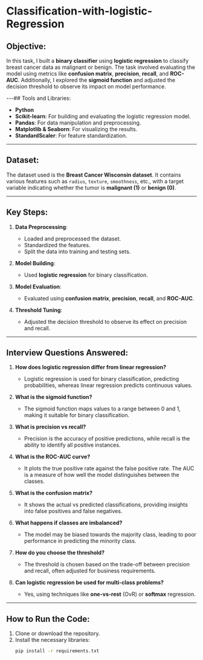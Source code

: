 # Classification-with-logistic-Regression
## Objective:
In this task, I built a **binary classifier** using **logistic regression** to classify breast cancer data as malignant or benign. The task involved evaluating the model using metrics like **confusion matrix**, **precision**, **recall**, and **ROC-AUC**. Additionally, I explored the **sigmoid function** and adjusted the decision threshold to observe its impact on model performance.

---## Tools and Libraries:
- **Python**
- **Scikit-learn**: For building and evaluating the logistic regression model.
- **Pandas**: For data manipulation and preprocessing.
- **Matplotlib & Seaborn**: For visualizing the results.
- **StandardScaler**: For feature standardization.

---
## Dataset:
The dataset used is the **Breast Cancer Wisconsin dataset**. It contains various features such as `radius`, `texture`, `smoothness`, etc., with a target variable indicating whether the tumor is **malignant (1)** or **benign (0)**.

---

## Key Steps:
1. **Data Preprocessing**:
   - Loaded and preprocessed the dataset.
   - Standardized the features.
   - Split the data into training and testing sets.

2. **Model Building**:
   - Used **logistic regression** for binary classification.

3. **Model Evaluation**:
   - Evaluated using **confusion matrix**, **precision**, **recall**, and **ROC-AUC**.

4. **Threshold Tuning**:
   - Adjusted the decision threshold to observe its effect on precision and recall.

---

## Interview Questions Answered:
1. **How does logistic regression differ from linear regression?**
   - Logistic regression is used for binary classification, predicting probabilities, whereas linear regression predicts continuous values.

2. **What is the sigmoid function?**
   - The sigmoid function maps values to a range between 0 and 1, making it suitable for binary classification.

3. **What is precision vs recall?**
   - Precision is the accuracy of positive predictions, while recall is the ability to identify all positive instances.

4. **What is the ROC-AUC curve?**
   - It plots the true positive rate against the false positive rate. The AUC is a measure of how well the model distinguishes between the classes.

5. **What is the confusion matrix?**
   - It shows the actual vs predicted classifications, providing insights into false positives and false negatives.

6. **What happens if classes are imbalanced?**
   - The model may be biased towards the majority class, leading to poor performance in predicting the minority class.

7. **How do you choose the threshold?**
   - The threshold is chosen based on the trade-off between precision and recall, often adjusted for business requirements.

8. **Can logistic regression be used for multi-class problems?**
   - Yes, using techniques like **one-vs-rest** (OvR) or **softmax** regression.

---

## How to Run the Code:
1. Clone or download the repository.
2. Install the necessary libraries:
   ```bash
   pip install -r requirements.txt
